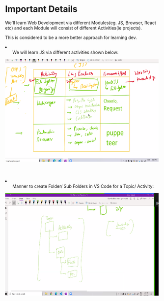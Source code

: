 # Important Details 
<p>We'll learn Web Development via different Modules(eg. JS, Browser, React etc) and each Module will consist of different Activities(ie projects).</p> 
<p> This is considered to be a more better approach for learning dev.</p>

<p></p>

<li>
<ul>We will learn JS via different activities shown below:</ul>
<img src="raw/images/activities.PNG" alt="Trulli" width="500" height="333">
</li>

<br>
<br>
<br>

<li>
<ul>Manner to create Folder/ Sub Folders in VS Code for a Topic/ Activity:</ul>
<img src="raw/images/file.PNG" alt="Trulli" width="500" height="333">
</li>
